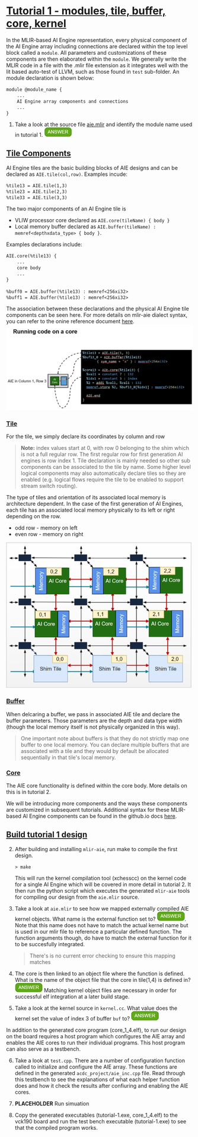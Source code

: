 <!---//===- README.md --------------------------*- Markdown -*-===//
//
// This file is licensed under the Apache License v2.0 with LLVM Exceptions.
// See https://llvm.org/LICENSE.txt for license information.
// SPDX-License-Identifier: Apache-2.0 WITH LLVM-exception
//
// Copyright (C) 2022, Advanced Micro Devices, Inc.
// 
//===----------------------------------------------------------------------===//-->

# <ins>Tutorial 1 - modules, tile, buffer, core, kernel</ins>
In the MLIR-based AI Engine representation, every physical component of the AI Engine array including connections are declared within the top level block called a `module`. All parameters and customizations of these components are then elaborated within the `module`. We generally write the MLIR code in a file with the .mlir file extension as it integrates well with the lit based auto-test of LLVM, such as those found in `test` sub-folder. An module declaration is shown below:

```
module @module_name {
    ... 
    AI Engine array components and connections 
    ...
}
```

1. Take a look at the source file [aie.mlir](aie.mlir) and identify the module name used in tutorial 1. <img src="../images/answer1.jpg" title="tutorial_1" height=25>

## <ins>Tile Components</ins>
AI Engine tiles are the basic building blocks of AIE designs and can be declared as `AIE.tile(col,row)`. Examples incude:
```
%tile13 = AIE.tile(1,3)
%tile23 = AIE.tile(2,3)
%tile33 = AIE.tile(3,3)
```
The two major components of an AI Engine tile is 

* VLIW processor core declared as `AIE.core(tileName) { body }`
* Local memory buffer declared as `AIE.buffer(tileName) : memref<depthxdata_type> { body }`. 

Examples declarations include:
```
AIE.core(%tile13) {
    ... 
    core body 
    ...
}

%buff0 = AIE.buffer(%tile13) : memref<256xi32>
%buff1 = AIE.buffer(%tile13) : memref<256xi32>
```
The association between these declarations and the physical AI Engine tile components can be seen here. For more details on mlir-aie dialect syntax, you can refer to the onine reference document [here](https://xilinx.github.io/mlir-aie/AIEDialect.html).
<img src="../images/diagram1.jpg?raw=true" width="800">

### <ins>Tile</ins>

For the tile, we simply declare its coordinates by column and row 
>**Note:** index values start at 0, with row 0 belonging to the shim which is not a full regular row. The first regular row for first generation AI engines is row index 1. 
Tile declaration is mainly needed so other sub components can be associated to the tile by name. Some higher level logical components may also automatically declare tiles so they are enabled (e.g. logical flows require the tile to be enabled to support stream switch routing).

The type of tiles and orientation of its associated local memory is architecture dependent. In the case of the first generation of AI Engines, each tile has an associated local memory physically to its left or right depending on the row.
* odd row - memory on left
* even row - memory on right

<p><img src="../images/diagram3.jpg?raw=true" width="500"><p>

### <ins>Buffer</ins>

When delcaring a buffer, we pass in associated AIE tile and declare the buffer parameters. Those parameters are the depth and data type width (though the local memory itself is not physically organized in this way). 
> One important note about buffers is that they do not strictly map one buffer to one local memory. You can declare multiple buffers that are associated with a tile and they would by default be allocated sequentially in that tile's local memory.

### <ins>Core</ins>

The AIE core functionality is defined within the core body. More details on this is in tutorial 2.

We will be introducing more components and the ways these components are customized in subsequent tutorials. Additional syntax for these MLIR-based AI Engine components can be found in the github<area>.io docs [here](https://xilinx.github.io/mlir-aie/AIEDialect.html).

## <ins>Build tutorial 1 design</ins>
2. After building and installing `mlir-aie`, run make to compile the first design.
    ```
    > make
    ```
    This will run the kernel compilation tool (xchesscc) on the kernel code for a single AI Engine which will be covered in more detail in tutorial 2. It then run the python script which executes the generated `mlir-aie` tools for compiling our design from the `aie.mlir` source.
    
3. Take a look at `aie.mlir` to see how we mapped externally compiled AIE kernel objects. What name is the external function set to? <img src="../images/answer1.jpg" title="extern_kernel" height=25>. Note that this name does not have to match the actual kernel name but is used in our mlir file to reference a particular defined function. The function arguments though, do have to match the external function for it to be succesfully integrated.
    > There's is no current error checking to ensure this mapping matches

4. The core is then linked to an object file where the function is defined. What is the name of the object file that the core in tile(1,4) is defined in? <img src="../images/answer1.jpg" title="kernel.o" height=25> Matching kernel object files are necessary in order for successful elf integration at a later build stage. 

5. Take a look at the kernel source in `kernel.cc`. What value does the kernel set the value of index 3 of buffer `buf` to? <img src="../images/answer1.jpg" title="14" height=25>

In addition to the generated core program (core_1_4.elf), to run our design on the board requires a host program which configures the AIE array and enables the AIE cores to run their individual programs. This host program can also serve as a testbench.

6. Take a look at `test.cpp`. There are a number of configuration function called to initialize and configure the AIE array. These functions are defined in the generated `acdc_project/aie_inc.cpp` file. Read through this testbench to see the explanations of what each helper function does and how it check the results after confiuring and enabling the AIE cores. 

7. **PLACEHOLDER** Run simuation

8. Copy the generated executables (tutorial-1.exe, core_1_4.elf) to the vck190 board and run the test bench executable (tutorial-1.exe) to see that the compiled program works.

## 

